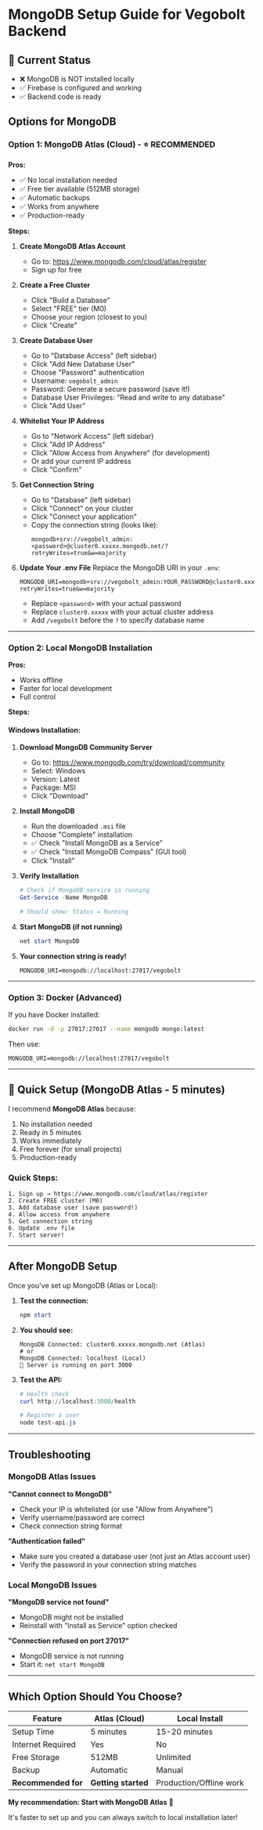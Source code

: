 # MongoDB Setup Guide for Vegobolt Backend

## 🎯 Current Status
- ❌ MongoDB is NOT installed locally
- ✅ Firebase is configured and working
- ✅ Backend code is ready

## Options for MongoDB

### Option 1: MongoDB Atlas (Cloud) - ⭐ RECOMMENDED

**Pros:**
- ✅ No local installation needed
- ✅ Free tier available (512MB storage)
- ✅ Automatic backups
- ✅ Works from anywhere
- ✅ Production-ready

**Steps:**

1. **Create MongoDB Atlas Account**
   - Go to: https://www.mongodb.com/cloud/atlas/register
   - Sign up for free

2. **Create a Free Cluster**
   - Click "Build a Database"
   - Select "FREE" tier (M0)
   - Choose your region (closest to you)
   - Click "Create"

3. **Create Database User**
   - Go to "Database Access" (left sidebar)
   - Click "Add New Database User"
   - Choose "Password" authentication
   - Username: `vegobolt_admin`
   - Password: Generate a secure password (save it!)
   - Database User Privileges: "Read and write to any database"
   - Click "Add User"

4. **Whitelist Your IP Address**
   - Go to "Network Access" (left sidebar)
   - Click "Add IP Address"
   - Click "Allow Access from Anywhere" (for development)
   - Or add your current IP address
   - Click "Confirm"

5. **Get Connection String**
   - Go to "Database" (left sidebar)
   - Click "Connect" on your cluster
   - Click "Connect your application"
   - Copy the connection string (looks like):
     ```
     mongodb+srv://vegobolt_admin:<password>@cluster0.xxxxx.mongodb.net/?retryWrites=true&w=majority
     ```

6. **Update Your .env File**
   Replace the MongoDB URI in your `.env`:
   ```env
   MONGODB_URI=mongodb+srv://vegobolt_admin:YOUR_PASSWORD@cluster0.xxxxx.mongodb.net/vegobolt?retryWrites=true&w=majority
   ```
   - Replace `<password>` with your actual password
   - Replace `cluster0.xxxxx` with your actual cluster address
   - Add `/vegobolt` before the `?` to specify database name

---

### Option 2: Local MongoDB Installation

**Pros:**
- Works offline
- Faster for local development
- Full control

**Steps:**

#### Windows Installation:

1. **Download MongoDB Community Server**
   - Go to: https://www.mongodb.com/try/download/community
   - Select: Windows
   - Version: Latest
   - Package: MSI
   - Click "Download"

2. **Install MongoDB**
   - Run the downloaded `.msi` file
   - Choose "Complete" installation
   - ✅ Check "Install MongoDB as a Service"
   - ✅ Check "Install MongoDB Compass" (GUI tool)
   - Click "Install"

3. **Verify Installation**
   ```powershell
   # Check if MongoDB service is running
   Get-Service -Name MongoDB
   
   # Should show: Status = Running
   ```

4. **Start MongoDB (if not running)**
   ```powershell
   net start MongoDB
   ```

5. **Your connection string is ready!**
   ```env
   MONGODB_URI=mongodb://localhost:27017/vegobolt
   ```

---

### Option 3: Docker (Advanced)

If you have Docker installed:

```bash
docker run -d -p 27017:27017 --name mongodb mongo:latest
```

Then use:
```env
MONGODB_URI=mongodb://localhost:27017/vegobolt
```

---

## 🚀 Quick Setup (MongoDB Atlas - 5 minutes)

I recommend **MongoDB Atlas** because:
1. No installation needed
2. Ready in 5 minutes
3. Works immediately
4. Free forever (for small projects)
5. Production-ready

### Quick Steps:
```
1. Sign up → https://www.mongodb.com/cloud/atlas/register
2. Create FREE cluster (M0)
3. Add database user (save password!)
4. Allow access from anywhere
5. Get connection string
6. Update .env file
7. Start server!
```

---

## After MongoDB Setup

Once you've set up MongoDB (Atlas or Local):

1. **Test the connection:**
   ```powershell
   npm start
   ```

2. **You should see:**
   ```
   MongoDB Connected: cluster0.xxxxx.mongodb.net (Atlas)
   # or
   MongoDB Connected: localhost (Local)
   🚀 Server is running on port 3000
   ```

3. **Test the API:**
   ```powershell
   # Health check
   curl http://localhost:3000/health
   
   # Register a user
   node test-api.js
   ```

---

## Troubleshooting

### MongoDB Atlas Issues

**"Cannot connect to MongoDB"**
- Check your IP is whitelisted (or use "Allow from Anywhere")
- Verify username/password are correct
- Check connection string format

**"Authentication failed"**
- Make sure you created a database user (not just an Atlas account user)
- Verify the password in your connection string matches

### Local MongoDB Issues

**"MongoDB service not found"**
- MongoDB might not be installed
- Reinstall with "Install as Service" option checked

**"Connection refused on port 27017"**
- MongoDB service is not running
- Start it: `net start MongoDB`

---

## Which Option Should You Choose?

| Feature | Atlas (Cloud) | Local Install |
|---------|---------------|---------------|
| Setup Time | 5 minutes | 15-20 minutes |
| Internet Required | Yes | No |
| Free Storage | 512MB | Unlimited |
| Backup | Automatic | Manual |
| **Recommended for** | **Getting started** | Production/Offline work |

**My recommendation: Start with MongoDB Atlas** 🎯

It's faster to set up and you can always switch to local installation later!
